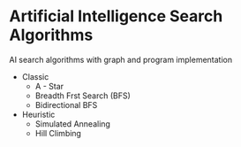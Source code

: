 # Artificial Intelligence Search Algorithms
AI search algorithms with graph and program implementation


* Classic
  * A - Star
  * Breadth Frst Search (BFS)
  * Bidirectional BFS
* Heuristic
  * Simulated Annealing
  * Hill Climbing
